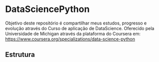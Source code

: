 # DataSciencePython
Objetivo deste repositório é compartilhar meus estudos, progresso e evolução através do Curso de aplicação de DataScience.
Oferecido pela Universidade de Michigan através da plataforma do Coursera em: https://www.coursera.org/specializations/data-science-python


## Estrutura
